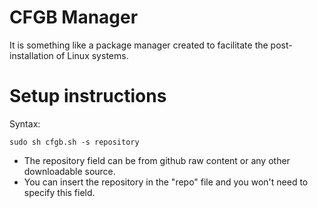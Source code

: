 # CFGB Manager
It is something like a package manager created to facilitate the post-installation of Linux systems.

# Setup instructions
Syntax:

``sudo sh cfgb.sh -s repository``  
- The repository field can be from github raw content or any other downloadable source.  
- You can insert the repository in the "repo" file and you won't need to specify this field.

